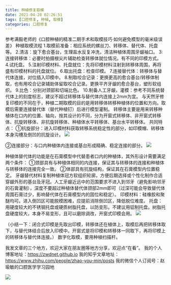 ```yaml
---
title: 种植修复取模
date: 2021-04-28 02:26:51
tags: [口腔修复, 种植, 取模]
categories: 口腔修复
---
```

参考满毅老师的《口腔种植的精准二期手术和取模技巧·如何避免模型的毫米级误差》
种植取模流程
1.取模前准备：相应系统的螺丝刀、转移体、替代体、托盘等。
2.清洁：旋下愈合基台，生理盐水反复冲洗，清洁种植体周围牙龈袖口。
3:连接转移体：必要时拍摄根尖片辅助检查转移体就位情况。有不同的印模方式。
4.试托盘。
5.注射印模材料、托盘就位：先将印模材料注射到转移体周围，再将盛有印模材料的托盘就位。
6.取出托盘：检查印模。
7.连接替代体：转移体与替代体连接，对位插入印模中。
8.制取咬合记录：更换更高的愈合基台/转移体制取，也有用咬合记录辅助体留取咬合记录。更换平齐牙龈的愈合基台，塑形软组织。
9.比色：分别对颈部和切端比色。
10.制备人工牙龈，灌模：参考不同系统替代体上的刻度标志，建议不超过转移体与替代体内连接上2mm为宜。
与天然牙修复印模的不同在于，种植二期取模的目的是用转移体转移种植体的位置和方向。取模后需要连接替代体（替代种植钉）后进行模型灌制。
转移体主要是用来转移种植体在口内的位置、轴向，按其设计的不同，分为开窗式转移体、非开窗式转移体、抗旋转移体、非抗旋转移体、种植体水平转移体、基台水平转移体。
共同特点：
①抗旋部分：进入印模材料获取转移系统稳定性的部分，如印模帽、转移体本身沟槽及倒凹的抗旋设计。
![](https://zymblog-1258069789.cos.ap-chengdu.myqcloud.com/blog0246-model/01.png)





②连接部分：与口内种植体内连接或基台形成精确、稳定连接的部分。
![](https://zymblog-1258069789.cos.ap-chengdu.myqcloud.com/blog0246-model/02.png)





种植体替代体的功能是在石膏模型中代替患者口内的种植体，其外形设计需要满足两个条件：
①颈部具有与种植体相同的内连接，保证其与转移体的连接和种植体与转移体的连接完全一致。
②体部具有抗旋结构，保证其在石膏模型内位置稳定。
牙龈替代材料复制种植体冠方软组织轮廓，方便后期选择或个性化制作合适穿龈外形的基台及牙冠。人工牙龈近远中的范围要求不进入到邻牙（避免影响邻牙的石膏灌制），深度不要超过种植体替代体颈部2mm即可（过深可能会导致替代体周围石膏过少，影响替代体在石膏模型内的固位和稳定）。
印模材料：硅橡胶和聚醚均可。进入倒凹区可能脱模困难，应提前消除倒凹区，降低脱位难度。
托盘：用硬度较大的不锈钢托盘或硬质树脂托盘，以防变形。不建议用铝制托盘。树脂托盘硬度较大，本身不易变形，且可以磨除调改，开窗式印模会用。
![](https://zymblog-1258069789.cos.ap-chengdu.myqcloud.com/blog0246-model/03.png)





（小结一下：闭合式印模是先取出印模，转移体还在植体上，取模后再把转移体取下，与替代体结合后放入印模中。开窗式是将印模和转移体一同取下，再将印模上的转移体与替代体连接。）
数字化取模，要用种植扫描杆。






我发文章的三个地方，欢迎大家在朋友圈等地方分享，欢迎点“在看”。
我的个人博客地址：https://zwdnet.github.io
我的知乎文章地址： https://www.zhihu.com/people/zhao-you-min/posts
我的微信个人订阅号：赵瑜敏的口腔医学学习园地




![](https://zymblog-1258069789.cos.ap-chengdu.myqcloud.com/other/wx.jpg)